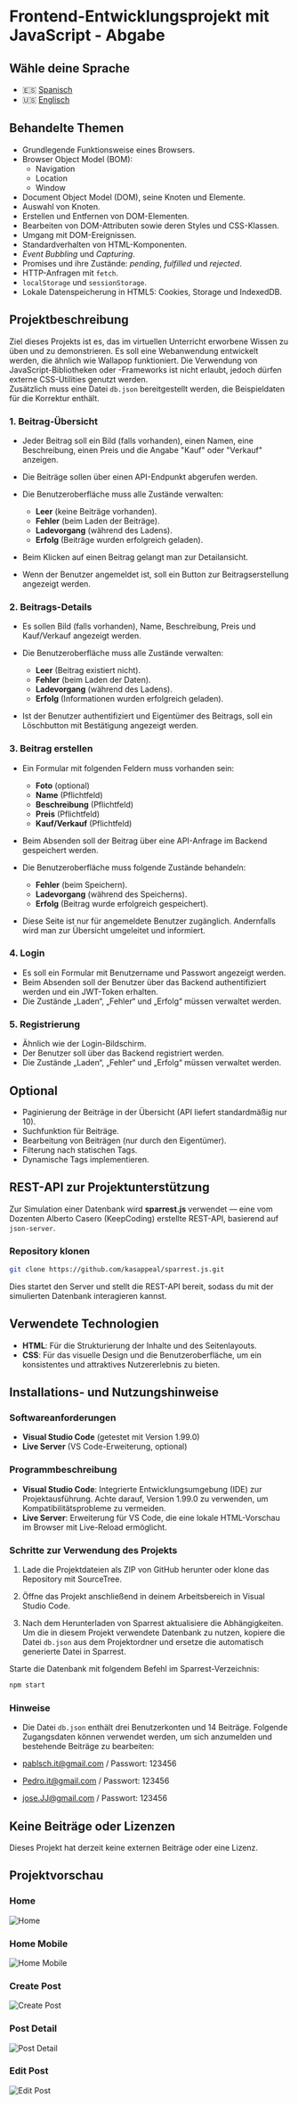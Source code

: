 # Frontend-Entwicklungsprojekt mit JavaScript - Abgabe

## Wähle deine Sprache

- 🇪🇸 [Spanisch](README.es.md)
- 🇺🇸 [Englisch](README.md)

## Behandelte Themen

- Grundlegende Funktionsweise eines Browsers.
- Browser Object Model (BOM):
  - Navigation
  - Location
  - Window
- Document Object Model (DOM), seine Knoten und Elemente.
- Auswahl von Knoten.
- Erstellen und Entfernen von DOM-Elementen.
- Bearbeiten von DOM-Attributen sowie deren Styles und CSS-Klassen.
- Umgang mit DOM-Ereignissen.
- Standardverhalten von HTML-Komponenten.
- *Event Bubbling* und *Capturing*.
- Promises und ihre Zustände: *pending*, *fulfilled* und *rejected*.
- HTTP-Anfragen mit `fetch`.
- `localStorage` und `sessionStorage`.
- Lokale Datenspeicherung in HTML5: Cookies, Storage und IndexedDB.

## Projektbeschreibung

Ziel dieses Projekts ist es, das im virtuellen Unterricht erworbene Wissen zu üben und zu demonstrieren. Es soll eine Webanwendung entwickelt werden, die ähnlich wie Wallapop funktioniert. Die Verwendung von JavaScript-Bibliotheken oder -Frameworks ist nicht erlaubt, jedoch dürfen externe CSS-Utilities genutzt werden.  
Zusätzlich muss eine Datei `db.json` bereitgestellt werden, die Beispieldaten für die Korrektur enthält.

### 1. Beitrag-Übersicht

- Jeder Beitrag soll ein Bild (falls vorhanden), einen Namen, eine Beschreibung, einen Preis und die Angabe "Kauf" oder "Verkauf" anzeigen.  
- Die Beiträge sollen über einen API-Endpunkt abgerufen werden.  
- Die Benutzeroberfläche muss alle Zustände verwalten:

  - **Leer** (keine Beiträge vorhanden).
  - **Fehler** (beim Laden der Beiträge).
  - **Ladevorgang** (während des Ladens).
  - **Erfolg** (Beiträge wurden erfolgreich geladen).

- Beim Klicken auf einen Beitrag gelangt man zur Detailansicht.  
- Wenn der Benutzer angemeldet ist, soll ein Button zur Beitragserstellung angezeigt werden.

### 2. Beitrags-Details

- Es sollen Bild (falls vorhanden), Name, Beschreibung, Preis und Kauf/Verkauf angezeigt werden.  
- Die Benutzeroberfläche muss alle Zustände verwalten:

  - **Leer** (Beitrag existiert nicht).
  - **Fehler** (beim Laden der Daten).
  - **Ladevorgang** (während des Ladens).
  - **Erfolg** (Informationen wurden erfolgreich geladen).

- Ist der Benutzer authentifiziert und Eigentümer des Beitrags, soll ein Löschbutton mit Bestätigung angezeigt werden.

### 3. Beitrag erstellen

- Ein Formular mit folgenden Feldern muss vorhanden sein:
  - **Foto** (optional)
  - **Name** (Pflichtfeld)
  - **Beschreibung** (Pflichtfeld)
  - **Preis** (Pflichtfeld)
  - **Kauf/Verkauf** (Pflichtfeld)

- Beim Absenden soll der Beitrag über eine API-Anfrage im Backend gespeichert werden.  
- Die Benutzeroberfläche muss folgende Zustände behandeln:

  - **Fehler** (beim Speichern).
  - **Ladevorgang** (während des Speicherns).
  - **Erfolg** (Beitrag wurde erfolgreich gespeichert).

- Diese Seite ist nur für angemeldete Benutzer zugänglich. Andernfalls wird man zur Übersicht umgeleitet und informiert.

### 4. Login

- Es soll ein Formular mit Benutzername und Passwort angezeigt werden.  
- Beim Absenden soll der Benutzer über das Backend authentifiziert werden und ein JWT-Token erhalten.  
- Die Zustände „Laden“, „Fehler“ und „Erfolg“ müssen verwaltet werden.

### 5. Registrierung

- Ähnlich wie der Login-Bildschirm.  
- Der Benutzer soll über das Backend registriert werden.  
- Die Zustände „Laden“, „Fehler“ und „Erfolg“ müssen verwaltet werden.

## Optional

- Paginierung der Beiträge in der Übersicht (API liefert standardmäßig nur 10).
- Suchfunktion für Beiträge.
- Bearbeitung von Beiträgen (nur durch den Eigentümer).
- Filterung nach statischen Tags.
- Dynamische Tags implementieren.

## REST-API zur Projektunterstützung

Zur Simulation einer Datenbank wird **sparrest.js** verwendet — eine vom Dozenten Alberto Casero (KeepCoding) erstellte REST-API, basierend auf `json-server`.

### Repository klonen

```bash
git clone https://github.com/kasappeal/sparrest.js.git
```

Dies startet den Server und stellt die REST-API bereit, sodass du mit der simulierten Datenbank interagieren kannst.

## Verwendete Technologien

- **HTML**: Für die Strukturierung der Inhalte und des Seitenlayouts.
- **CSS**: Für das visuelle Design und die Benutzeroberfläche, um ein konsistentes und attraktives Nutzererlebnis zu bieten.

## Installations- und Nutzungshinweise

### Softwareanforderungen

- **Visual Studio Code** (getestet mit Version 1.99.0)
- **Live Server** (VS Code-Erweiterung, optional)

### Programmbeschreibung

- **Visual Studio Code**: Integrierte Entwicklungsumgebung (IDE) zur Projektausführung. Achte darauf, Version 1.99.0 zu verwenden, um Kompatibilitätsprobleme zu vermeiden.
- **Live Server**: Erweiterung für VS Code, die eine lokale HTML-Vorschau im Browser mit Live-Reload ermöglicht.

### Schritte zur Verwendung des Projekts

1. Lade die Projektdateien als ZIP von GitHub herunter oder klone das Repository mit SourceTree.

2. Öffne das Projekt anschließend in deinem Arbeitsbereich in Visual Studio Code.

3. Nach dem Herunterladen von Sparrest aktualisiere die Abhängigkeiten. Um die in diesem Projekt verwendete Datenbank zu nutzen, kopiere die Datei `db.json` aus dem Projektordner und ersetze die automatisch generierte Datei in Sparrest.

Starte die Datenbank mit folgendem Befehl im Sparrest-Verzeichnis:

```bash
npm start
```

### Hinweise

- Die Datei `db.json` enthält drei Benutzerkonten und 14 Beiträge. Folgende Zugangsdaten können verwendet werden, um sich anzumelden und bestehende Beiträge zu bearbeiten:

- [pablsch.it@gmail.com](mailto:pablsch.it@gmail.com) / Passwort: 123456  
- [Pedro.it@gmail.com](mailto:Pedro.it@gmail.com) / Passwort: 123456  
- [jose.JJ@gmail.com](mailto:jose.JJ@gmail.com) / Passwort: 123456

## Keine Beiträge oder Lizenzen

Dieses Projekt hat derzeit keine externen Beiträge oder eine Lizenz.

## Projektvorschau

### Home

![Home](../etc/preview_images/home.png)

### Home Mobile

![Home Mobile](../etc/preview_images/index_mobile.png)

### Create Post

![Create Post](../etc/preview_images/create_post.png)

### Post Detail

![Post Detail](../etc/preview_images/post_detail.png)

### Edit Post

![Edit Post](../etc/preview_images/post_edit.png)
